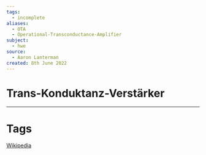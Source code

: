 ```yaml
---
tags:
  - incomplete
aliases:
  - OTA
  - Operational-Transconductance-Amplifier
subject:
  - hwe
source:
  - Aaron Lanterman
created: 8th June 2022
---
```


# Trans-Konduktanz-Verstärker

---

# Tags

[Wikipedia](https://de.wikipedia.org/wiki/Transkonduktanzverst%C3%A4rker)
